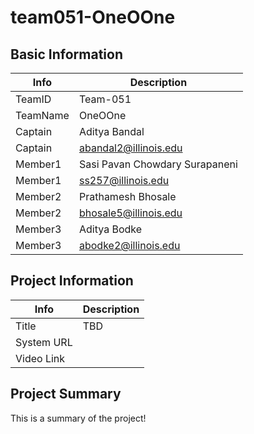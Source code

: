 # team051-OneOOne

## Basic Information

|   Info      |        Description     |
| ----------- | ---------------------- |
| TeamID      |        Team-051        |
| TeamName    |         OneOOne         |
| Captain     |       Aditya Bandal     |
| Captain     |  abandal2@illinois.edu  |
| Member1     |        Sasi Pavan Chowdary Surapaneni        |
| Member1     |   ss257@illinois.edu  |
| Member2     |   Prathamesh Bhosale                  |
| Member2     |   bhosale5@illinois.edu                     |
| Member3     |   Aditya Bodke                     |
| Member3     |   abodke2@illinois.edu                     |

## Project Information

|   Info      |        Description     |
| ----------- | ---------------------- |
|  Title      |       TBD     |
| System URL  |         |
| Video Link  |           |

## Project Summary

This is a summary of the project!
